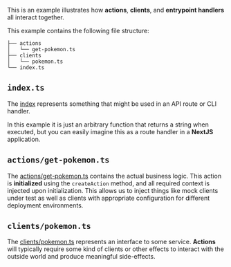 This is an example illustrates how **actions**, **clients**, and **entrypoint handlers** all interact together.

This example contains the following file structure:

```
├── actions
│   └── get-pokemon.ts
├── clients
│   └── pokemon.ts
└── index.ts
```

## `index.ts`

The [index](index.ts) represents something that might be used in an API route or CLI handler.

In this example it is just an arbitrary function that returns a string when executed, but you can easily imagine this as a route handler in a **NextJS** application.

## `actions/get-pokemon.ts`

The [actions/get-pokemon.ts](actions/get-pokemon.ts) contains the actual business logic. This action is **initialized** using the `createAction` method, and all required context is injected upon initialization. This allows us to inject things like mock clients under test as well as clients with appropriate configuration for different deployment environments.

## `clients/pokemon.ts`

The [clients/pokemon.ts](clients/pokemon.ts) represents an interface to some service. **Actions** will typically require some kind of clients or other effects to interact with the outside world and produce meaningful side-effects.
